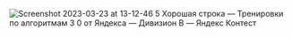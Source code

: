 ![Screenshot 2023-03-23 at 13-12-46 5  Хорошая строка — Тренировки по алгоритмам 3 0 от Яндекса — Дивизион B — Яндекс Контест](https://user-images.githubusercontent.com/88425424/227171983-69f6c1fa-b4f9-4521-984b-f8bb49933356.png)
